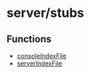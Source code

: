 # server/stubs

## Functions

- [consoleIndexFile](functions/consoleIndexFile.md)
- [serverIndexFile](functions/serverIndexFile.md)
